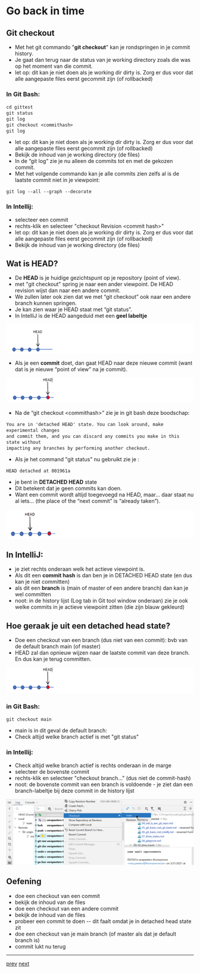 # Go back in time 

## Git checkout 
* Met het git commando "**git checkout**" kan je rondspringen in je commit history.
* Je gaat dan terug naar de status van je working directory zoals die was op het moment van die commit.
* let op: dit kan je niet doen als je working dir dirty is. Zorg er dus voor dat alle aangepaste files eerst gecommit zijn (of rollbacked) 

### In Git Bash: 
  ```
  cd gittest
  git status
  git log
  git checkout <commithash>
  git log
  ```

* let op: dit kan je niet doen als je working dir dirty is. Zorg er dus voor dat alle aangepaste files eerst gecommit zijn (of rollbacked)
* Bekijk de inhoud van je working directory (de files) 
* In de “git log” zie je nu alleen de commits tot en met de gekozen commit.
* Met het volgende commando kan je alle commits zien zelfs al is de laatste commit niet in je viewpoint: 
```
git log --all --graph --decorate
```

### In Intellij: 
* selecteer een commit 
* rechts-klik en selecteer "checkout Revision \<commit hash>" 
* let op: dit kan je niet doen als je working dir dirty is. Zorg er dus voor dat alle aangepaste files eerst gecommit zijn (of rollbacked)
* Bekijk de inhoud van je working directory (de files)

## Wat is HEAD? 

* De **HEAD** is je huidige gezichtspunt op je repository (point of view).
* met "git checkout" spring je naar een ander viewpoint. De HEAD revision wijst dan naar een andere commit. 
* We zullen later ook zien dat we met “git checkout” ook naar een andere branch kunnen springen.
* Je kan zien waar je HEAD staat met “git status”.
* In IntelliJ is de HEAD aangeduid met een **geel labeltje**

![checkout_head.png](images/checkout_head.png)

* Als je een **commit** doet, dan gaat HEAD naar deze nieuwe commit (want dat is je nieuwe
“point of view” na je commit).

![checkout_head_na_commit.png](images/checkout_head_na_commit.png)

* Na de “git checkout \<commithash>” zie je in git bash deze boodschap:

```
You are in 'detached HEAD' state. You can look around, make experimental changes
and commit them, and you can discard any commits you make in this state without
impacting any branches by performing another checkout.
```

* Als je het command "git status" nu gebruikt zie je : 
```
HEAD detached at 001961a
```

* je bent in **DETACHED HEAD** state 
* Dit betekent dat je geen commits kan doen.
* Want een commit wordt altijd toegevoegd na HEAD, maar… daar staat nu al iets… (the place
of the “next commit” is “already taken”).

![checkout_head_detached.png](images/checkout_head_detached.png)

## In IntelliJ: 
* je ziet rechts onderaan welk het actieve viewpoint is. 
* Als dit een **commit hash** is dan ben je in DETACHED HEAD state (en dus kan je niet committen) 
* als dit een **branch** is (main of master of een andere branch) dan kan je wel committen 
* noot: in de history lijst (Log tab in Git tool window onderaan) zie je ook welke commits in je actieve viewpoint zitten (die zijn blauw gekleurd)

## Hoe geraak je uit een detached head state? 
* Doe een checkout van een branch (dus niet van een commit): bvb van de default branch main (of master)
* HEAD zal dan opnieuw wijzen naar de laatste commit van deze branch. En dus kan je terug committen.

![checkout_head_na_commit.png](images/checkout_head_na_commit.png)

### in Git Bash:
```
git checkout main
```

* main is in dit geval de default branch:
* Check altijd welke branch actief is met "git status"


### in Intellij: 
* Check altijd welke branch actief is rechts onderaan in de marge  
* selecteer de bovenste commit
* rechts-klik en selecteer "checkout branch..." (dus niet de commit-hash)
* noot: de bovenste commit van een branch is voldoende - je ziet dan een branch-labeltje bij deze commit in de history lijst

![checkout_branch_intellij.png](images/checkout_branch_intellij.png)


## Oefening
* doe een checkout van een commit 
* bekijk de inhoud van de files 
* doe een checkout van een andere commit 
* bekijk de inhoud van de files
* probeer een commit te doen -- dit faalt omdat je in detached head state zit
* doe een checkout van je main branch (of master als dat je default branch is)
* commit lukt nu terug 

---
[prev](01_history.md)
[next](03_undo_changes.md)
